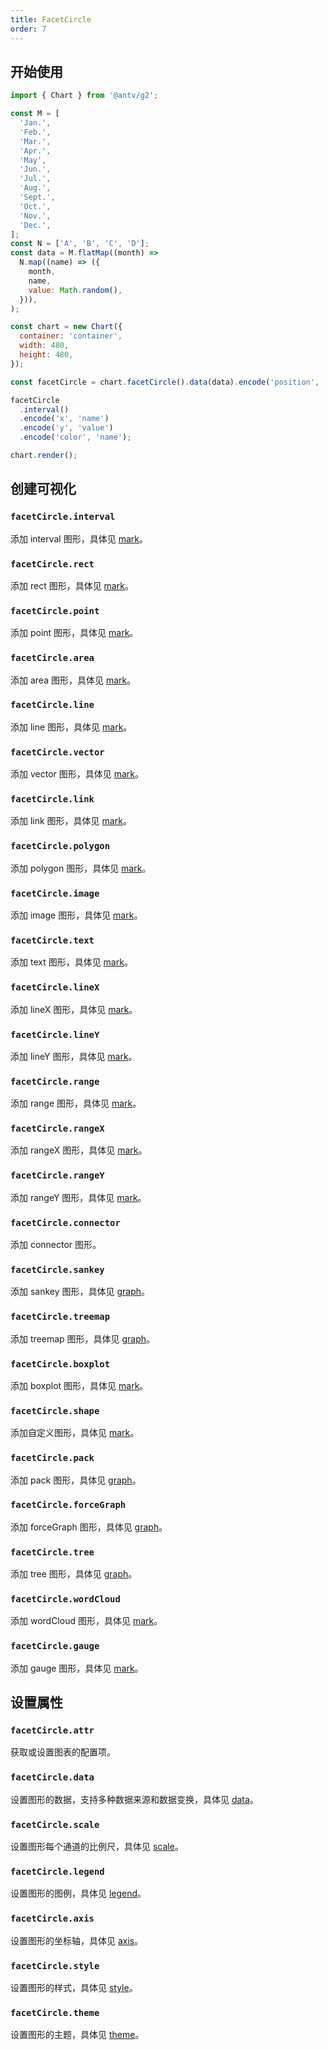 ```yaml
---
title: FacetCircle
order: 7
---
```


## 开始使用

```js
import { Chart } from '@antv/g2';

const M = [
  'Jan.',
  'Feb.',
  'Mar.',
  'Apr.',
  'May',
  'Jun.',
  'Jul.',
  'Aug.',
  'Sept.',
  'Oct.',
  'Nov.',
  'Dec.',
];
const N = ['A', 'B', 'C', 'D'];
const data = M.flatMap((month) =>
  N.map((name) => ({
    month,
    name,
    value: Math.random(),
  })),
);

const chart = new Chart({
  container: 'container',
  width: 480,
  height: 480,
});

const facetCircle = chart.facetCircle().data(data).encode('position', 'month');

facetCircle
  .interval()
  .encode('x', 'name')
  .encode('y', 'value')
  .encode('color', 'name');

chart.render();
```

## 创建可视化

### `facetCircle.interval`

添加 interval 图形，具体见 [mark](/spec/mark/interval)。

### `facetCircle.rect`

添加 rect 图形，具体见 [mark](/spec/mark/rect)。

### `facetCircle.point`

添加 point 图形，具体见 [mark](/spec/mark/point)。

### `facetCircle.area`

添加 area 图形，具体见 [mark](/spec/mark/area)。

### `facetCircle.line`

添加 line 图形，具体见 [mark](/spec/mark/line)。

### `facetCircle.vector`

添加 vector 图形，具体见 [mark](/spec/mark/vector)。

### `facetCircle.link`

添加 link 图形，具体见 [mark](/spec/mark/link)。

### `facetCircle.polygon`

添加 polygon 图形，具体见 [mark](/spec/mark/polygon)。

### `facetCircle.image`

添加 image 图形，具体见 [mark](/spec/mark/image)。

### `facetCircle.text`

添加 text 图形，具体见 [mark](/spec/mark/text)。

### `facetCircle.lineX`

添加 lineX 图形，具体见 [mark](/spec/mark/line-x)。

### `facetCircle.lineY`

添加 lineY 图形，具体见 [mark](/spec/mark/line-y)。

### `facetCircle.range`

添加 range 图形，具体见 [mark](/spec/mark/range)。

### `facetCircle.rangeX`

添加 rangeX 图形，具体见 [mark](/spec/mark/range-x)。

### `facetCircle.rangeY`

添加 rangeY 图形，具体见 [mark](/spec/mark/range-y)。

### `facetCircle.connector`

添加 connector 图形。

### `facetCircle.sankey`

添加 sankey 图形，具体见 [graph](/spec/graph/sankey)。

### `facetCircle.treemap`

添加 treemap 图形，具体见 [graph](/spec/graph/treemap)。

### `facetCircle.boxplot`

添加 boxplot 图形，具体见 [mark](/spec/mark/boxplot)。

### `facetCircle.shape`

添加自定义图形，具体见 [mark](/spec/mark/shape)。

### `facetCircle.pack`

添加 pack 图形，具体见 [graph](/spec/graph/pack)。

### `facetCircle.forceGraph`

添加 forceGraph 图形，具体见 [graph](/spec/graph/force-graph)。

### `facetCircle.tree`

添加 tree 图形，具体见 [graph](/spec/graph/tree)。

### `facetCircle.wordCloud`

添加 wordCloud 图形，具体见 [mark](/spec/mark/wordcloud)。

### `facetCircle.gauge`

添加 gauge 图形，具体见 [mark](/spec/mark/gauge)。

## 设置属性

### `facetCircle.attr`

获取或设置图表的配置项。

### `facetCircle.data`

设置图形的数据，支持多种数据来源和数据变换，具体见 [data](/spec/data/overview)。

### `facetCircle.scale`

设置图形每个通道的比例尺，具体见 [scale](/spec/overview#scale)。

### `facetCircle.legend`

设置图形的图例，具体见 [legend](/spec/component/legend)。

### `facetCircle.axis`

设置图形的坐标轴，具体见 [axis](/spec/component/axis)。

### `facetCircle.style`

设置图形的样式，具体见 [style](/spec/common/style)。

### `facetCircle.theme`

设置图形的主题，具体见 [theme](/spec/overview#theme)。

